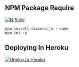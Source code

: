 ## NPM Package Require

[![N|Solid](https://nodei.co/npm/discord.js.png?downloads=true&stars=true)](https://www.npmjs.org/package/discord.js)

```
npm install discord.js --save
npm ini -y
```

## Deploying In Heroku

[![Deploy to Heroku](https://www.herokucdn.com/deploy/button.png)](https://heroku.com/deploy)
